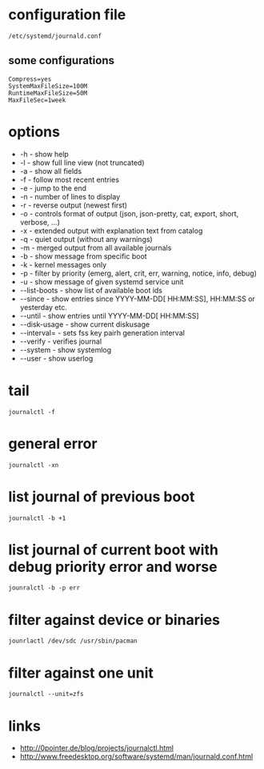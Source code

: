 # configuration file

    /etc/systemd/journald.conf

## some configurations

    Compress=yes
    SystemMaxFileSize=100M
    RuntimeMaxFileSize=50M
    MaxFileSec=1week

# options

* -h    - show help
* -l    - show full line view (not truncated)
* -a    - show all fields
* -f    - follow most recent entries
* -e    - jump to the end
* -n    - number of lines to display
* -r    - reverse output (newest first)
* -o    - controls format of output (json, json-pretty, cat, export, short, verbose, ...)
* -x    - extended output with explanation text from catalog
* -q    - quiet output (without any warnings)
* -m    - merged output from all available journals
* -b    - show message from specific boot
* -k    - kernel messages only
* -p    - filter by priority (emerg, alert, crit, err, warning, notice, info, debug)
* -u    - show message of given systemd service unit
* --list-boots  - show list of available boot ids
* --since       - show entries since YYYY-MM-DD[ HH:MM:SS], HH:MM:SS or yesterday etc.
* --until       - show entries until YYYY-MM-DD[ HH:MM:SS]
* --disk-usage  - show current diskusage
* --interval=   - sets fss key pairh generation interval
* --verify      - verifies journal
* --system      - show systemlog
* --user        - show userlog

# tail

    journalctl -f

# general error

    journalctl -xn

# list journal of previous boot

    journalctl -b +1 

# list journal of current boot with debug priority error and worse

    jounralctl -b -p err

# filter against device or binaries

    jounrlactl /dev/sdc /usr/sbin/pacman

# filter against one unit

    journalctl --unit=zfs

# links

* http://0pointer.de/blog/projects/journalctl.html
* http://www.freedesktop.org/software/systemd/man/journald.conf.html
